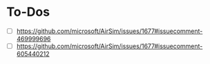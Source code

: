 # To-Dos
- [ ] https://github.com/microsoft/AirSim/issues/1677#issuecomment-469999696
- [ ] https://github.com/microsoft/AirSim/issues/1677#issuecomment-605440212
